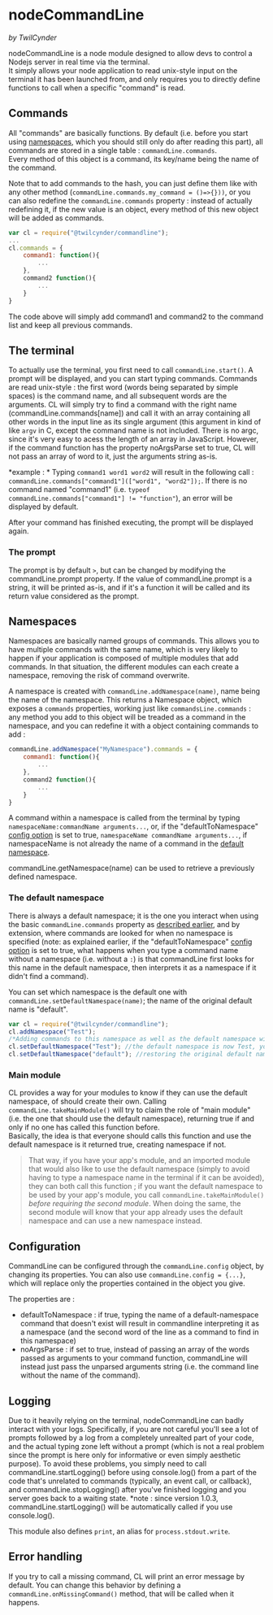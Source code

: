# nodeCommandLine
*by TwilCynder* 

nodeCommandLine is a node module designed to allow devs to control a Nodejs server in real time via the terminal.  
It simply allows your node application to read unix-style input on the terminal it has been launched from, and only requires you to directly define functions to call when a specific "command" is read.

## Commands
All "commands" are basically functions. By default (i.e. before you start using [namespaces](#namespaces), which you should still only do after reading this part), all commands are stored in a single table : `commandLine.commands`.  
Every method of this object is a command, its key/name being the name of the command.

Note that to add commands to the hash, you can just define them like with any other method (`commandLine.commands.my_command = ()=>{}))`, or you can also redefine the `commandLine.commands` property : instead of actually redefining it, if the new value is an object, every method of this new object will be added as commands. 
```javascript
var cl = require("@twilcynder/commandline");
...
cl.commands = {
    command1: function(){
        ...
    },
    command2 function(){
        ...
    }
}
```
The code above will simply add command1 and command2 to the command list and keep all previous commands.

## The terminal
To actually use the terminal, you first need to call `commandLine.start()`.
A prompt will be displayed, and you can start typing commands. Commands are read unix-style : the first word (words being separated by simple spaces) is the command name, and all subsequent words are the arguments. CL will simply try to find a command with the right name (commandLine.commands[name]) and call it with an array containing all other words in the input line as its single argument (this argument in kind of like `argv` in C, except the command name is not included. There is no argc, since it's very easy to acess the length of an array in JavaScript. However, if the command function has the property noArgsParse set to true, CL will not pass an array of word to it, just the arguments string as-is.

*example : *
Typing `command1 word1 word2` will result in the following call :  
`commandLine.commands["command1"](["word1", "word2"]);`. 
If there is no command named "command1" (i.e. `typeof commandLine.commands["command1"] != "function"`), an error will be displayed by default.

After your command has finished executing, the prompt will be displayed again.

### The prompt
The prompt is by default `>`, but can be changed by modifying the commandLine.prompt property. If the value of commandLine.prompt is a string, it will be printed as-is, and if it's a function it will be called and its return value considered as the prompt.

## Namespaces
Namespaces are basically named groups of commands. This allows you to have multiple commands with the same name, which is very likely to happen if your application is composed of multiple modules that add commands. In that situation, the different modules can each create a namespace, removing the risk of command overwrite. 

A namespace is created with `commandLine.addNamespace(name)`, name being the name of the namespace. This returns a Namespace object, which exposes a `commands` properties, working just like `commandsLine.commands` : any method you add to this object will be treaded as a command in the namespace, and you can redefine it with a object containing commands to add :  
```javascript
commandLine.addNamespace("MyNamespace").commands = {
    command1: function(){
        ...
    },
    command2 function(){
        ...
    }
}
```

A command within a namespace is called from the terminal by typing `namespaceName:commandName arguments...`, or, if the "defaultToNamespace" [config option](#configuration) is set to true, `namespaceName commandName arguments...`, if namespaceName is not already the name of a command in the [default namespace](#the-default-namespace).

commandLine.getNamespace(name) can be used to retrieve a previously defined namespace.

### The default namespace
There is always a default namespace; it is the one you interact when using the basic `commandLine.commands` property as [described earlier](#commands), and by extension, where commands are looked for when no namespace is specified (note: as explained earlier, if the "defaultToNamespace" [config option](#configuration) is set to true, what happens when you type a command name without a namespace (i.e. without a `:`) is that commandLine first looks for this name in the default namespace, then interprets it as a namespace if it didn't find a command).

You can set which namespace is the default one with `commandLine.setDefaultNamespace(name)`; the name of the original default name is "default".
```js
var cl = require("@twilcynder/commandline");
cl.addNamespace("Test");
/*Adding commands to this namespace as well as the default namespace with cl.commands*/
cl.setDefaultNamespace("Test"); //the default namespace is now Test, you can type the name of a command defined in this namespace without specifying it, and you need to type default:commandName to use a command that was defined in the origin default namespace.
cl.setDefaultNamespace("default"); //restoring the original default namespace.
```

### Main module
CL provides a way for your modules to know if they can use the default namespace, of should create their own. Calling `commandLine.takeMainModule()` will try to claim the role of "main module" (i.e. the one that should use the default namespace), returning true if and only if no one has called this function before.  
Basically, the idea is that everyone should calls this function and use the default namespace is it returned true, creating namespace if not.

> That way, if you have your app's module, and an imported module that would also like to use the default namespace (simply to avoid having to type a namespace name in the terminal if it can be avoided), they can both call this function ; if you want the default namespace to be used by your app's module, you call `commandLine.takeMainModule()` *before requiring the second module*. When doing the same, the second module will know that your app already uses the default namespace and can use a new namespace instead.   

## Configuration 
CommandLine can be configured through the `commandLine.config` object, by changing its properties. You can also use `commandLine.config = {...}`, which will replace only the properties contained in the object you give. 

The properties are : 
- defaultToNamespace : if true, typing the name of a default-namespace command that doesn't exist will result in commandline interpreting it as a namespace (and the second word of the line as a command to find in this namespace)
- noArgsParse : if set to true, instead of passing an array of the words passed as arguments to your command function, commandLine will instead just pass the unparsed arguments string (i.e. the command line without the name of the command).

## Logging
Due to it heavily relying on the terminal, nodeCommandLine can badly interact with your logs. Specifically, if you are not careful you'll see a lot of prompts followed by a log from a completely unrealted part of your code, and the actual typing zone left without a prompt (which is not a real problem since the prompt is here only for informative or even simply aesthetic purpose).
To avoid these problems, you simply need to call commandLine.startLogging() before using console.log() from a part of the code that's unrelated to commands (typically, an event call, or callback), and commandLine.stopLogging() after you've finished logging and you server goes back to a waiting state. 
*note : since version 1.0.3, commandLine.startLogging() will be automatically called if you use console.log().

This module also defines `print`, an alias for `process.stdout.write`.

## Error handling
If you try to call a missing command, CL will print an error message by default. You can change this behavior by defining a `commandLine.onMissingCommand()` method, that will be called when it happens.
